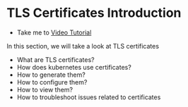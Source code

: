 # TLS Certificates Introduction
  - Take me to [Video Tutorial](https://kodekloud.com/topic/tls-introduction/)
  
In this section, we will take a look at TLS certificates
- What are TLS certificates?
- How does kubernetes use certificates?
- How to generate them?
- How to configure them?
- How to view them?
- How to troubleshoot issues related to certificates